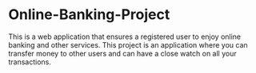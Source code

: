 # Online-Banking-Project
This is a web application that ensures a registered user to enjoy online banking and other services. This project is an application where you can transfer money to other users and can have a close watch on all your transactions.
